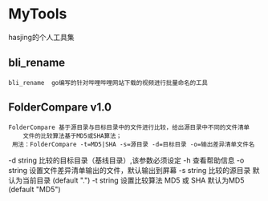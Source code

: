 # MyTools
hasjing的个人工具集
## bli_rename
	bli_rename  go编写的针对哔哩哔哩网站下载的视频进行批量命名的工具
## FolderCompare v1.0
	FolderCompare 基于源目录与目标目录中的文件进行比较，给出源目录中不同的文件清单
		文件的比较算法基于MD5或SHA算法；
	 用法：FolderCompare -t=MD5|SHA -s=源目录 -d=目标目录 -o=输出差异清单文件名
  -d string
        比较的目标目录（基线目录）,该参数必须设定
  -h    查看帮助信息
  -o string
        设置文件差异清单输出的文件，默认输出到屏幕
  -s string
        比较的源目录 默认为当前目录 (default ".")
  -t string
        设置比较算法 MD5 或 SHA  默认为MD5 (default "MD5")
